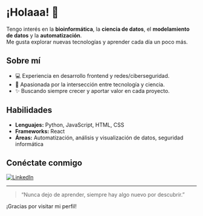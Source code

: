 # ¡Holaaa! 👋

Tengo interés en la **bioinformática**, la **ciencia de datos**, el **modelamiento de datos** y la **automatización**.  
Me gusta explorar nuevas tecnologías y aprender cada día un poco más.

## Sobre mí

- 💻 Experiencia en desarrollo frontend y redes/ciberseguridad.
- 🧬 Apasionada por la intersección entre tecnología y ciencia.
- ✨ Buscando siempre crecer y aportar valor en cada proyecto.

## Habilidades

- **Lenguajes:** Python, JavaScript, HTML, CSS
- **Frameworks:** React
- **Áreas:** Automatización, análisis y visualización de datos, seguridad informática

## Conéctate conmigo

[![LinkedIn](https://img.shields.io/badge/LinkedIn-Angie%20Paola%20Plazas-blue?style=flat&logo=linkedin)](https://www.linkedin.com/in/angie-paola-plazas-a008202a0/)

---

> “Nunca dejo de aprender, siempre hay algo nuevo por descubrir.”

¡Gracias por visitar mi perfil!
